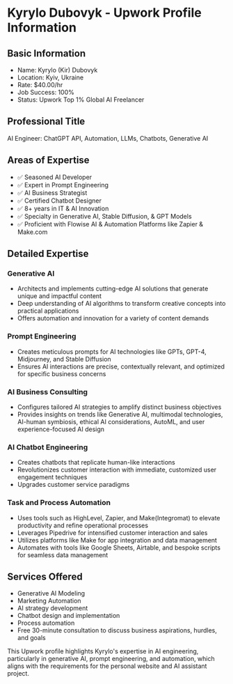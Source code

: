 # Kyrylo Dubovyk - Upwork Profile Information

## Basic Information
- Name: Kyrylo (Kir) Dubovyk
- Location: Kyiv, Ukraine
- Rate: $40.00/hr
- Job Success: 100%
- Status: Upwork Top 1% Global AI Freelancer

## Professional Title
AI Engineer: ChatGPT API, Automation, LLMs, Chatbots, Generative AI

## Areas of Expertise
- ✅ Seasoned AI Developer
- ✅ Expert in Prompt Engineering
- ✅ AI Business Strategist
- ✅ Certified Chatbot Designer
- ✅ 8+ years in IT & AI Innovation
- ✅ Specialty in Generative AI, Stable Diffusion, & GPT Models
- ✅ Proficient with Flowise AI & Automation Platforms like Zapier & Make.com

## Detailed Expertise

### Generative AI
- Architects and implements cutting-edge AI solutions that generate unique and impactful content
- Deep understanding of AI algorithms to transform creative concepts into practical applications
- Offers automation and innovation for a variety of content demands

### Prompt Engineering
- Creates meticulous prompts for AI technologies like GPTs, GPT-4, Midjourney, and Stable Diffusion
- Ensures AI interactions are precise, contextually relevant, and optimized for specific business concerns

### AI Business Consulting
- Configures tailored AI strategies to amplify distinct business objectives
- Provides insights on trends like Generative AI, multimodal technologies, AI-human symbiosis, ethical AI considerations, AutoML, and user experience-focused AI design

### AI Chatbot Engineering
- Creates chatbots that replicate human-like interactions
- Revolutionizes customer interaction with immediate, customized user engagement techniques
- Upgrades customer service paradigms

### Task and Process Automation
- Uses tools such as HighLevel, Zapier, and Make(Integromat) to elevate productivity and refine operational processes
- Leverages Pipedrive for intensified customer interaction and sales
- Utilizes platforms like Make for app integration and data management
- Automates with tools like Google Sheets, Airtable, and bespoke scripts for seamless data management

## Services Offered
- Generative AI Modeling
- Marketing Automation
- AI strategy development
- Chatbot design and implementation
- Process automation
- Free 30-minute consultation to discuss business aspirations, hurdles, and goals

This Upwork profile highlights Kyrylo's expertise in AI engineering, particularly in generative AI, prompt engineering, and automation, which aligns with the requirements for the personal website and AI assistant project.
